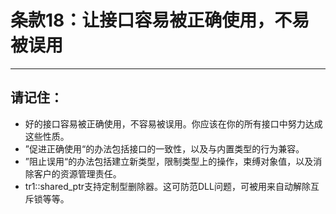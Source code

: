 # 条款18：让接口容易被正确使用，不易被误用
--------------------

## 请记住：
* 好的接口容易被正确使用，不容易被误用。你应该在你的所有接口中努力达成这些性质。
* ”促进正确使用“的办法包括接口的一致性，以及与内置类型的行为兼容。
* ”阻止误用“的办法包括建立新类型，限制类型上的操作，束缚对象值，以及消除客户的资源管理责任。
* tr1::shared_ptr支持定制型删除器。这可防范DLL问题，可被用来自动解除互斥锁等等。
